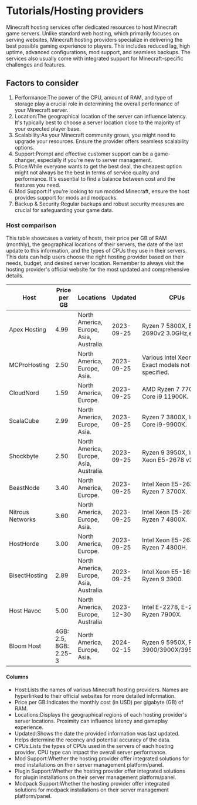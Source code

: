 # Tutorials/Hosting providers
Minecraft hosting services offer dedicated resources to host Minecraft game servers. Unlike standard web hosting, which primarily focuses on serving websites, Minecraft hosting providers specialize in delivering the best possible gaming experience to players. This includes reduced lag, high uptime, advanced configurations, mod support, and seamless backups. The services also usually come with integrated support for Minecraft-specific challenges and features.

## Factors to consider
1. Performance:The power of the CPU, amount of RAM, and type of storage play a crucial role in determining the overall performance of your Minecraft server.
2. Location:The geographical location of the server can influence latency. It's typically best to choose a server location close to the majority of your expected player base.
3. Scalability:As your Minecraft community grows, you might need to upgrade your resources. Ensure the provider offers seamless scalability options.
4. Support:Prompt and effective customer support can be a game-changer, especially if you're new to server management.
5. Price:While everyone wants to get the best deal, the cheapest option might not always be the best in terms of service quality and performance. It's essential to find a balance between cost and the features you need.
6. Mod Support:If you're looking to run modded Minecraft, ensure the host provides support for mods and modpacks.
7. Backup & Security:Regular backups and robust security measures are crucial for safeguarding your game data.

### Host comparison
This table showcases a variety of hosts, their price per GB of RAM (monthly), the geographical locations of their servers, the date of the last update to this information, and the types of CPUs they use in their servers. This data can help users choose the right hosting provider based on their needs, budget, and desired server location. Remember to always visit the hosting provider's official website for the most updated and comprehensive details.

| Host             | Price per GB          | Locations                               | Updated    | CPUs                                             | Mod Support | Plugin Support | Modpack Support |
|------------------|-----------------------|-----------------------------------------|------------|--------------------------------------------------|-------------|----------------|-----------------|
| Apex Hosting     | 4.99                  | North America, Europe, Asia, Australia. | 2023-09-25 | Ryzen 7 5800X, E5-2690v2 3.0GHz,etc.             | Yes         | Yes            | Yes             |
| MCProHosting     | 2.50                  | North America, Europe, Asia.            | 2023-09-25 | Various Intel Xeons. Exact models not specified. | Yes         | Yes            | Yes             |
| CloudNord        | 1.59                  | North America, Europe.                  | 2023-09-25 | AMD Ryzen 7 7700, Intel Core i9 11900K.          | Yes         | Yes            | Yes             |
| ScalaCube        | 2.99                  | North America, Europe, Asia.            | 2023-09-25 | Ryzen 7 3800X, Intel Core i9-9900K.              | Yes         | Yes            | Yes             |
| Shockbyte        | 2.50                  | North America, Europe, Asia, Australia. | 2023-09-25 | Ryzen 9 3950X, Intel Xeon E5-2678 v3.            | Yes         | Yes            | Yes             |
| BeastNode        | 3.40                  | North America, Europe.                  | 2023-09-25 | Intel Xeon E5-2630v4, Ryzen 7 3700X.             | Yes         | Yes            | Yes             |
| Nitrous Networks | 3.60                  | North America, Europe, Asia.            | 2023-09-25 | Intel Xeon E5-2650v4, Ryzen 7 4800X.             | Yes         | Yes            | Yes             |
| HostHorde        | 3.00                  | North America, Europe.                  | 2023-09-25 | Intel Xeon E5-2630v2, Ryzen 7 4800H.             | Yes         | Yes            | Yes             |
| BisectHosting    | 2.89                  | North America, Europe, Asia, Australia. | 2023-09-25 | Intel Xeon E5-1650v3, Ryzen 9 3900.              | Yes         | Yes            | Yes             |
| Host Havoc       | 5.00                  | North America, Europe, Australia        | 2023-12-30 | Intel E-2278, E-2388, Ryzen 7900X.               | Yes         | Yes            | Yes             |
| Bloom Host       | 4GB: 2.5, 8GB: 2.25-3 | North America, Europe, Asia.            | 2024-02-15 | Ryzen 9 5950X, Ryzen 9 3900/3900X/3950X,etc.     | Yes         | Yes            | Yes             |

#### Columns
- Host:Lists the names of various Minecraft hosting providers. Names are hyperlinked to their official websites for more detailed information.
- Price per GB:Indicates the monthly cost (in USD) per gigabyte (GB) of RAM.
- Locations:Displays the geographical regions of each hosting provider's server locations. Proximity can influence latency and gameplay experience.
- Updated:Shows the date the provided information was last updated. Helps determine the recency and potential accuracy of the data.
- CPUs:Lists the types of CPUs used in the servers of each hosting provider. CPU type can impact the overall server performance.
- Mod Support:Whether the hosting provider offer integrated solutions for mod installations on their server management platform/panel.
- Plugin Support:Whether the hosting provider offer integrated solutions for plugin installations on their server management platform/panel.
- Modpack Support:Whether the hosting provider offer integrated solutions for modpack installations on their server management platform/panel.


